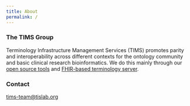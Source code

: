 ```yaml
---
title: About
permalink: /
---
```


### The TIMS Group
Terminology Infrastructure Management Services (TIMS) promotes parity and interoperability across different contexts for
the ontology community and basic clinical research bioinformatics. We do this mainly through our [open source tools](
/projects/) and [FHIR-based terminology server](/terminology-server/).

### Contact
tims-team@tislab.org
